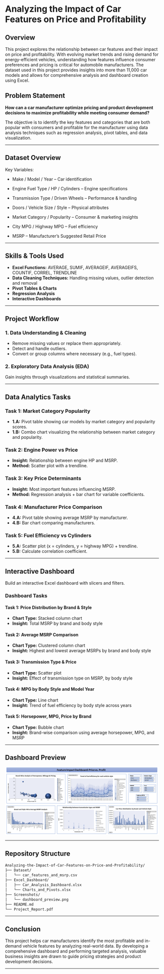 # Analyzing the Impact of Car Features on Price and Profitability

## Overview
This project explores the relationship between car features and their impact on price and profitability. With evolving market trends and rising demand for energy-efficient vehicles, understanding how features influence consumer preferences and pricing is critical for automobile manufacturers. The dataset used in this project provides insights into more than 11,000 car models and allows for comprehensive analysis and dashboard creation using Excel.

## Problem Statement
**How can a car manufacturer optimize pricing and product development decisions to maximize profitability while meeting consumer demand?**

The objective is to identify the key features and categories that are both popular with consumers and profitable for the manufacturer using data analysis techniques such as regression analysis, pivot tables, and data visualization.

---

## Dataset Overview

Key Variables:
- Make / Model / Year – Car identification

- Engine Fuel Type / HP / Cylinders – Engine specifications

- Transmission Type / Driven Wheels – Performance & handling

- Doors / Vehicle Size / Style – Physical attributes

- Market Category / Popularity – Consumer & marketing insights

- City MPG / Highway MPG – Fuel efficiency

- MSRP – Manufacturer’s Suggested Retail Price
---

## Skills & Tools Used
- **Excel Functions:** AVERAGE, SUMIF, AVERAGEIF, AVERAGEIFS, COUNTIF, CORREL, TRENDLINE
- **Data Cleaning Techniques:** Handling missing values, outlier detection and removal
- **Pivot Tables & Charts**
- **Regression Analysis**
- **Interactive Dashboards**

---

## Project Workflow
### 1. Data Understanding & Cleaning
- Remove missing values or replace them appropriately.
- Detect and handle outliers.
- Convert or group columns where necessary (e.g., fuel types).

### 2. Exploratory Data Analysis (EDA)
Gain insights through visualizations and statistical summaries.

---

## Data Analytics Tasks

### Task 1: Market Category Popularity
- **1.A:** Pivot table showing car models by market category and popularity scores.
- **1.B:** Combo chart visualizing the relationship between market category and popularity.

### Task 2: Engine Power vs Price
- **Insight:** Relationship between engine HP and MSRP.
- **Method:** Scatter plot with a trendline.

### Task 3: Key Price Determinants
- **Insight:** Most important features influencing MSRP.
- **Method:** Regression analysis + bar chart for variable coefficients.

### Task 4: Manufacturer Price Comparison
- **4.A:** Pivot table showing average MSRP by manufacturer.
- **4.B:** Bar chart comparing manufacturers.

### Task 5: Fuel Efficiency vs Cylinders
- **5.A:** Scatter plot (x = cylinders, y = highway MPG) + trendline.
- **5.B:** Calculate correlation coefficient.

---

## Interactive Dashboard
Build an interactive Excel dashboard with slicers and filters.

### Dashboard Tasks

#### Task 1: Price Distribution by Brand & Style
- **Chart Type:** Stacked column chart
- **Insight:** Total MSRP by brand and body style

#### Task 2: Average MSRP Comparison
- **Chart Type:** Clustered column chart
- **Insight:** Highest and lowest average MSRPs by brand and body style

#### Task 3: Transmission Type & Price
- **Chart Type:** Scatter plot
- **Insight:** Effect of transmission type on MSRP, by body style

#### Task 4: MPG by Body Style and Model Year
- **Chart Type:** Line chart
- **Insight:** Trend of fuel efficiency by body style across years

#### Task 5: Horsepower, MPG, Price by Brand
- **Chart Type:** Bubble chart
- **Insight:** Brand-wise comparison using average horsepower, MPG, and MSRP

---

##  Dashboard Preview

![Dashboard](./images/Dashboard.png)

---

## Repository Structure
```
Analyzing-the-Impact-of-Car-Features-on-Price-and-Profitability/
├── Dataset/
│   └── car_features_and_msrp.csv
├── Excel_Dashboard/
│   ├── Car_Analysis_Dashboard.xlsx
│   └── Charts_and_Pivots.xlsx
├── Screenshots/
│   └── dashboard_preview.png
├── README.md
└── Project_Report.pdf
```

---

## Conclusion
This project helps car manufacturers identify the most profitable and in-demand vehicle features by analyzing real-world data. By developing a comprehensive dashboard and performing targeted analysis, valuable business insights are drawn to guide pricing strategies and product development decisions.

---


